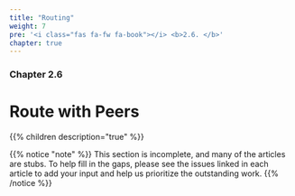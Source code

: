 ```yaml
---
title: "Routing"
weight: 7
pre: '<i class="fas fa-fw fa-book"></i> <b>2.6. </b>'
chapter: true
---
```


### Chapter 2.6

# Route with Peers

{{% children description="true" %}}

{{% notice "note" %}}
This section is incomplete, and many of the articles are stubs. To help fill in
the gaps, please see the issues linked in each article to add your input and
help us prioritize the outstanding work.
{{% /notice %}}
